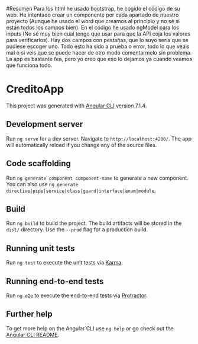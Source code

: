 #Resumen
Para los html he usado bootstrap, he cogido el código de su web. He intentado crear un componente por cada apartado de nuestro proyecto (Aunque he usado el word que creamos al principio y no sé si están todos los campos bien). En el código he usado ngModel para los inputs (No sé muy bien cual tengo que usar para que la API coja los valores para verificarlos). Hay dos campos con pestañas, que lo suyo sería que se pudiese escoger uno. Todo esto ha sido a prueba o error, todo lo que veáis mal o si veis que se puede hacer de otro modo comentarmelo sin problema. La app es bastante fea, pero yo creo que eso lo dejamos ya cuando veamos que funciona todo.

# CreditoApp

This project was generated with [Angular CLI](https://github.com/angular/angular-cli) version 7.1.4.

## Development server

Run `ng serve` for a dev server. Navigate to `http://localhost:4200/`. The app will automatically reload if you change any of the source files.

## Code scaffolding

Run `ng generate component component-name` to generate a new component. You can also use `ng generate directive|pipe|service|class|guard|interface|enum|module`.

## Build

Run `ng build` to build the project. The build artifacts will be stored in the `dist/` directory. Use the `--prod` flag for a production build.

## Running unit tests

Run `ng test` to execute the unit tests via [Karma](https://karma-runner.github.io).

## Running end-to-end tests

Run `ng e2e` to execute the end-to-end tests via [Protractor](http://www.protractortest.org/).

## Further help

To get more help on the Angular CLI use `ng help` or go check out the [Angular CLI README](https://github.com/angular/angular-cli/blob/master/README.md).

